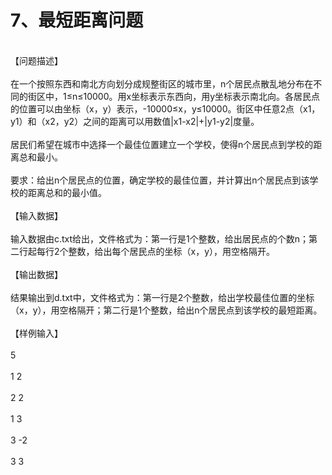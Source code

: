 <h1>7、最短距离问题</h1>
<br>【问题描述】</br>
<br>在一个按照东西和南北方向划分成规整街区的城市里，n个居民点散乱地分布在不同的街区中，1≤n≤10000。用x坐标表示东西向，用y坐标表示南北向。各居民点的位置可以由坐标（x，y）表示，-10000≤x，y≤10000。街区中任意2点（x1，y1）和（x2，y2）之间的距离可以用数值|x1-x2|+|y1-y2|度量。</br>
<br>居民们希望在城市中选择一个最佳位置建立一个学校，使得n个居民点到学校的距离总和最小。</br>
<br>要求：给出n个居民点的位置，确定学校的最佳位置，并计算出n个居民点到该学校的距离总和的最小值。</br>
<br>【输入数据】</br>
<br>输入数据由c.txt给出，文件格式为：第一行是1个整数，给出居民点的个数n；第二行起每行2个整数，给出每个居民点的坐标（x，y），用空格隔开。</br>
<br>【输出数据】</br>
<br>结果输出到d.txt中，文件格式为：第一行是2个整数，给出学校最佳位置的坐标（x，y），用空格隔开；第二行是1个整数，给出n个居民点到该学校的最短距离。</br>
<br>【样例输入】</br>
<br>5 </br>
<br>1 2</br> 
<br>2 2</br> 
<br>1 3</br> 
<br>3 -2</br> 
<br>3 3</br>

